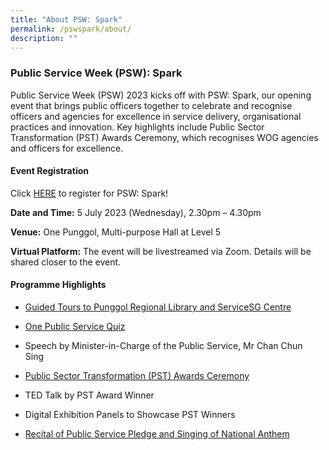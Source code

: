 ```yaml
---
title: "About PSW: Spark"
permalink: /pswspark/about/
description: ""
---
```

### Public Service Week (PSW): Spark
Public Service Week (PSW) 2023 kicks off with PSW: Spark, our opening event that brings public officers together to celebrate and recognise officers and agencies for excellence in service delivery, organisational practices and innovation. Key highlights include Public Sector Transformation (PST) Awards Ceremony, which recognises WOG agencies and officers for excellence. 


#### Event Registration

Click [HERE](https://www.gevme.com/public-service-week-2023-43276652) to register for PSW: Spark!

**Date and Time:** 5 July 2023 (Wednesday), 2.30pm – 4.30pm

**Venue:** One Punggol, Multi-purpose Hall at Level 5

**Virtual Platform:** The event will be livestreamed via Zoom. Details will be shared closer to the event.

#### Programme Highlights

* [Guided Tours to Punggol Regional Library and ServiceSG Centre](https://psd-psw-staging.netlify.app/opsoc-2023/guidedtours/ "https://psd-psw-staging.netlify.app/opsoc-2023/guidedtours/") 

* [One Public Service Quiz](https://psd-psw-staging.netlify.app/pswspark/onepsquiz/ "https://psd-psw-staging.netlify.app/pswspark/onepsquiz/") 

* Speech by Minister-in-Charge of the Public Service, Mr Chan Chun Sing 

* [Public Sector Transformation (PST) Awards Ceremony](https://psd-psw-staging.netlify.app/pswspark/pstac-2023/ "https://psd-psw-staging.netlify.app/pswspark/pstac-2023/") 

* TED Talk by PST Award Winner 

* Digital Exhibition Panels to Showcase PST Winners 

* [Recital of Public Service Pledge and Singing of National Anthem](https://psd-psw-staging.netlify.app/pswspark/onepsquiz/ "https://psd-psw-staging.netlify.app/pswspark/onepsquiz/")